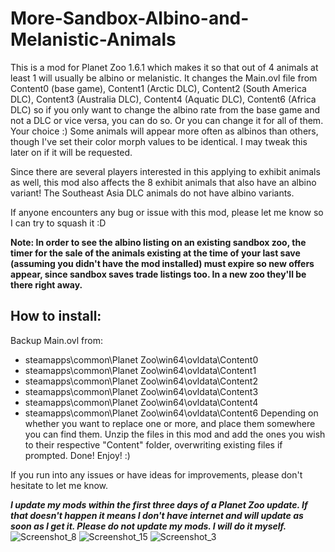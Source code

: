 # More-Sandbox-Albino-and-Melanistic-Animals

This is a mod for Planet Zoo 1.6.1 which makes it so that out of 4 animals at least 1 will usually be albino or melanistic. It changes the Main.ovl file from Content0 (base game), Content1 (Arctic DLC), Content2 (South America DLC), Content3 (Australia DLC), Content4 (Aquatic DLC), Content6 (Africa DLC) so if you only want to change the albino rate from the base game and not a DLC or vice versa, you can do so. Or you can change it for all of them. Your choice :)
Some animals will appear more often as albinos than others, though I've set their color morph values to be identical. I may tweak this later on if it will be requested. 

Since there are several players interested in this applying to exhibit animals as well, this mod also affects the 8 exhibit animals that also have an albino variant! 
The Southeast Asia DLC animals do not have albino variants.

If anyone encounters any bug or issue with this mod, please let me know so I can try to squash it :D 


**Note: In order to see the albino listing on an existing sandbox zoo, the timer for the sale of the animals existing at the time of your last save (assuming you didn't have the mod installed) must expire so new offers appear, since sandbox saves trade listings too. In a new zoo they'll be there right away.** 

## How to install: 
Backup Main.ovl from: 
- steamapps\common\Planet Zoo\win64\ovldata\Content0
- steamapps\common\Planet Zoo\win64\ovldata\Content1
- steamapps\common\Planet Zoo\win64\ovldata\Content2
- steamapps\common\Planet Zoo\win64\ovldata\Content3
- steamapps\common\Planet Zoo\win64\ovldata\Content4
- steamapps\common\Planet Zoo\win64\ovldata\Content6
Depending on whether you want to replace one or more, and place them somewhere you can find them. 
Unzip the files in this mod and add the ones you wish to their respective "Content" folder, overwriting existing files if prompted. 
Done! Enjoy! :) 

If you run into any issues or have ideas for improvements, please don't hesitate to let me know. 

**_I update my mods within the first three days of a Planet Zoo update. If that doesn't happen it means I don't have internet and will update as soon as I get it. 
Please do not update my mods. I will do it myself._** 
![Screenshot_8](https://user-images.githubusercontent.com/81271936/124200604-6eb6ca00-dade-11eb-9630-ba7f2bdf7746.png)
![Screenshot_15](https://user-images.githubusercontent.com/81271936/124200643-8726e480-dade-11eb-91da-5469a12bedb4.png)
![Screenshot_3](https://user-images.githubusercontent.com/81271936/124200623-7d9d7c80-dade-11eb-85cd-54f46b514f9b.png)
